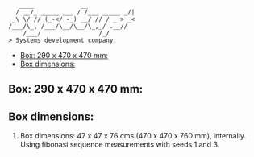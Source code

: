 ```console
   ____             __             
  / __/_ _____ ___ / /___ _____ _/|
 _\ \/ // (_-</ -_) __/ // / _ > _<
/___/\_, /___/\__/\__/\_,_/ .__//  
    /___/                /_/       
> Systems development company.
```

- [Box: 290 x 470 x 470 mm:](#box-290-x-470-x-470-mm)
- [Box dimensions:](#box-dimensions)

## Box: 290 x 470 x 470 mm:

## Box dimensions:

1. Box dimensions: 47 x 47 x 76 cms (470 x 470 x 760 mm), internally. Using fibonasi sequence measurements with seeds 1 and 3.